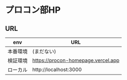 # プロコン部HP

## URL

| env      | URL                                |
| -------- | ---------------------------------- |
| 本番環境 | (まだない)                         |
| 検証環境 | https://procon-homepage.vercel.app |
| ローカル | http://localhost:3000              |
